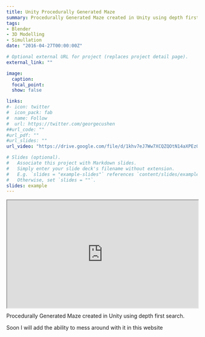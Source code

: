 ```yaml
---
title: Unity Procedurally Generated Maze
summary: Procedurally Generated Maze created in Unity using depth first search
tags:
- Blender
- 3D Modelling
- Simullation
date: "2016-04-27T00:00:00Z"

# Optional external URL for project (replaces project detail page).
external_link: ""

image:
  caption:
  focal_point:
  show: false

links:
#- icon: twitter
#  icon_pack: fab
#  name: Follow
#  url: https://twitter.com/georgecushen
##url_code: ""
#url_pdf: ""
#url_slides: ""
url_video: "https://drive.google.com/file/d/1khv7eJ7Ww7XCQZQOtN14aXPEzQMr6p3E/view"

# Slides (optional).
#   Associate this project with Markdown slides.
#   Simply enter your slide deck's filename without extension.
#   E.g. `slides = "example-slides"` references `content/slides/example-slides.md`.
#   Otherwise, set `slides = ""`.
slides: example
---
```

<div style="width: 100%; position: relative; padding-bottom: 56.25%;">
<iframe src="https://drive.google.com/file/d/1suOxIbtWvBjfJXruSN6QMRr_7jiWpFZt/preview" width="100%" height="100%" style="position: absolute; top: 0; left: 0;"></iframe>
</div>

Procedurally Generated Maze created in Unity using depth first search. 

Soon I will add the ability to mess around with it in this website

